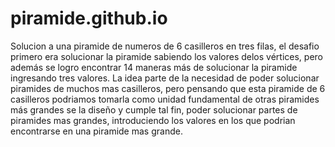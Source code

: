 # piramide.github.io

Solucion a una piramide de numeros de 6 casilleros en tres filas, el desafio primero era solucionar la piramide sabiendo los valores delos vértices, pero además se logro encontrar 14 maneras más de solucionar la piramide ingresando tres valores. La idea parte de la necesidad de poder solucionar piramides de muchos mas casilleros, pero pensando que esta piramide de 6 casilleros podriamos tomarla como unidad fundamental de otras piramides más grandes se la diseño y cumple tal fin, poder solucionar partes de piramides mas grandes, introduciendo los valores en los que podrian encontrarse en una piramide mas grande.
